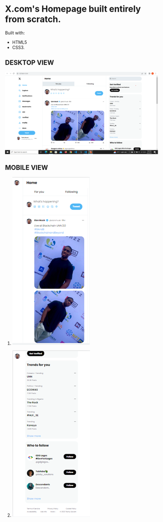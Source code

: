 # X.com's Homepage built entirely from scratch.
Built with:
*  HTML5  
* CSS3.


## DESKTOP VIEW


![Alt text](<images/Screenshot 2023-08-06 215946.png>)

## MOBILE VIEW

1. ![Alt text](<images/twitter mobile 1.png>)

1. ![Alt text](<images/twitter mobile 2.png>)